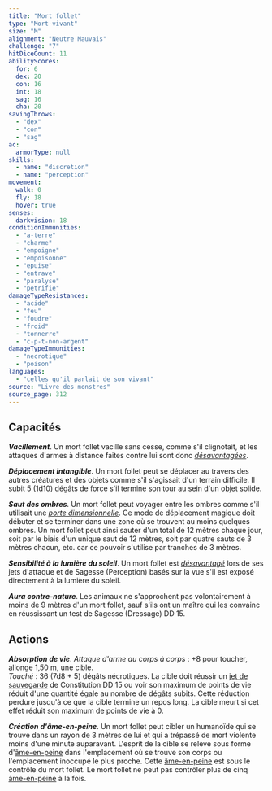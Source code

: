 ```yaml
---
title: "Mort follet"
type: "Mort-vivant"
size: "M"
alignment: "Neutre Mauvais"
challenge: "7"
hitDiceCount: 11
abilityScores:
  for: 6
  dex: 20
  con: 16
  int: 18
  sag: 16
  cha: 20
savingThrows:
  - "dex"
  - "con"
  - "sag"
ac:
  armorType: null
skills:
  - name: "discretion"
  - name: "perception"
movement:
  walk: 0
  fly: 18
  hover: true
senses:
  darkvision: 18
conditionImmunities:
  - "a-terre"
  - "charme"
  - "empoigne"
  - "empoisonne"
  - "epuise"
  - "entrave"
  - "paralyse"
  - "petrifie"
damageTypeResistances:
  - "acide"
  - "feu"
  - "foudre"
  - "froid"
  - "tonnerre"
  - "c-p-t-non-argent"
damageTypeImmunities:
  - "necrotique"
  - "poison"
languages:
  - "celles qu'il parlait de son vivant"
source: "Livre des monstres"
source_page: 312
---
```

## Capacités
_**Vacillement**_. Un mort follet vacille sans cesse, comme s'il clignotait, et les attaques d'armes à distance faites contre lui sont donc [_désavantagées_](/utiliser-les-caracteristiques/#avantage-et-desavantage).

_**Déplacement intangible**_. Un mort follet peut se déplacer au travers des autres créatures et des objets comme s'il s'agissait d'un terrain difficile. Il subit 5 (1d10) dégâts de force s'il termine son tour au sein d'un objet solide.

_**Saut des ombres**_. Un mort follet peut voyager entre les ombres comme s'il utilisait une [_porte dimensionnelle_](/grimoire/porte-dimensionnelle/). Ce mode de déplacement magique doit débuter et se terminer dans une zone où se trouvent au moins quelques ombres. Un mort follet peut ainsi sauter d'un total de 12 mètres chaque jour, soit par le biais d'un unique saut de 12 mètres, soit par quatre sauts de 3 mètres chacun, etc. car ce pouvoir s'utilise par tranches de 3 mètres.

_**Sensibilité à la lumière du soleil**_. Un mort follet est [_désavantagé_](/utiliser-les-caracteristiques/#avantage-et-desavantage) lors de ses jets d'attaque et de Sagesse (Perception) basés sur la vue s'il est exposé directement à la lumière du soleil.

_**Aura contre-nature**_. Les animaux ne s'approchent pas volontairement à moins de 9 mètres d'un mort follet, sauf s'ils ont un maître qui les convainc en réussissant un test de Sagesse (Dressage) DD 15.

## Actions
_**Absorption de vie**_. _Attaque d'arme au corps à corps_ : +8 pour toucher, allonge 1,50 m, une cible.  
_Touché_ : 36 (7d8 + 5) dégâts nécrotiques. La cible doit réussir un [jet de sauvegarde](/utiliser-les-caracteristiques/#jets-de-sauvegarde) de Constitution DD 15 ou voir son maximum de points de vie réduit d'une quantité égale au nombre de dégâts subits. Cette réduction perdure jusqu'à ce que la cible termine un repos long. La cible meurt si cet effet réduit son maximum de points de vie à 0.

_**Création d'âme-en-peine**_. Un mort follet peut cibler un humanoïde qui se trouve dans un rayon de 3 mètres de lui et qui a trépassé de mort violente moins d'une minute auparavant. L'esprit de la cible se relève sous forme d'[âme-en-peine](/bestiaire/ame-en-peine/) dans l'emplacement où se trouve son corps ou l'emplacement inoccupé le plus proche. Cette [âme-en-peine](/bestiaire/ame-en-peine/) est sous le contrôle du mort follet. Le mort follet ne peut pas contrôler plus de cinq [âme-en-peine](/bestiaire/ame-en-peine/) à la fois.
